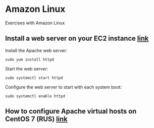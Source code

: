 # Amazon Linux
Exercises with Amazon Linux

## Install a web server on your EC2 instance [link](https://docs.aws.amazon.com/AmazonRDS/latest/UserGuide/CHAP_Tutorials.WebServerDB.CreateWebServer.html)

Install the Apache web server:
```
sudo yum install httpd
```

Start the web server:
```
sudo systemctl start httpd
```

Configure the web server to start with each system boot:
```
sudo systemctl enable httpd
```

## How to configure Apache virtual hosts on CentOS 7 (RUS) [link](https://routerus.com/how-to-set-up-apache-virtual-hosts-on-centos-7/)